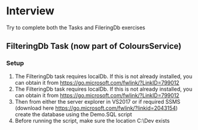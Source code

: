 ﻿# Interview

Try to complete both the Tasks and FileringDb exercises

## FilteringDb Task (now part of ColoursService)

### Setup
1. The FilteringDb task requires localDb. If this is not already installed, you can obtain it from https://go.microsoft.com/fwlink/?LinkID=799012
1. The FilteringDb task requires localDb. If this is not already installed, you can obtain it from https://go.microsoft.com/fwlink/?LinkID=799012
1. Then from either the server explorer in VS2017 or if required SSMS (download here https://go.microsoft.com/fwlink/?linkid=2043154)
   create the database using the Demo.SQL script
1. Before running the script, make sure the location C:\Dev exists